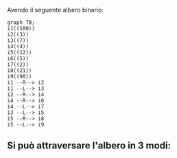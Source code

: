 Avendo il seguente albero binario:

```mermaid
graph TB; 
i1((100))
i2((3))
i3((7))
i4((4))
i5((12))
i6((5))
i7((2))
i8((21))
i9((90))
i1 --R--> i2
i1 --L--> i3
i2 --R--> i4
i4 --R--> i6
i4 --L--> i7
i3 --L--> i5
i5 --R--> i8
i5 --L--> i9
```

Si può attraversare l'albero in 3 modi:
- 